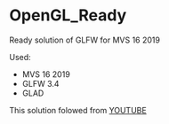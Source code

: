 # OpenGL_Ready
Ready solution of GLFW for MVS 16 2019

Used:
* MVS 16 2019
* GLFW 3.4
* GLAD

This solution folowed from [YOUTUBE](https://www.youtube.com/watch?v=45MIykWJ-C4)